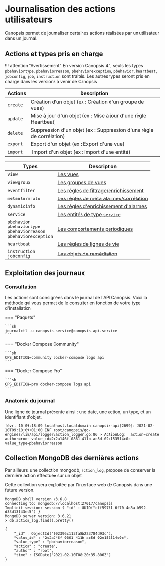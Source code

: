 # Journalisation des actions utilisateurs

Canopsis permet de journaliser certaines actions réalisées par un utilisateur dans un journal.

## Actions et types pris en charge

!!! attention "Avertissement"
    En version Canopsis 4.1, seuls les types `pbehaviortype`, `pbehaviorreason`, `pbehaviorexception`, `pbehavior`, `heartbeat`, `jobconfig`, `job`, `instruction` sont traités. 
    Les autres types seront pris en charge dans les versions à venir de Canopsis

Actions  | Description  
--|---
`create`  | Création d'un objet (ex : Création d'un groupe de vues)
`update`  | Mise à jour d'un objet (ex : Mise à jour d'une règle Heartbeat)
`delete`  | Suppression d'un objet (ex : Suppression d'une règle de corrélation)
`export`  | Export d'un objet (ex : Export d'une vue)
`import`  | Import d'un objet (ex : Import d'une entité)

Types  | Description  
--|---
`view`                  | [Les vues](../../../guide-utilisation/interface/vues/)
`viewgroup`             | [Les groupes de vues](../../../guide-utilisation/interface/vues/)
`eventfilter`           | [Les règles de filtrage/enrichissement](../../moteurs/moteur-che-event_filter/)
`metaalarmrule`         | [Les règles de méta alarmes/corrélation](../../moteurs/moteur-correlation/)
`dynamicinfo`           | [Les règles d'enrichissement d'alarmes](../../moteurs/moteur-dynamic-infos/)
`service`               | [Les entités de type `service`](../../moteurs/moteur-service/)
`pbehavior`<br/>`pbehaviortype`<br/>`pbehaviorreason`<br/>`pbehaviorexception`  | [Les comportements périodiques](../../moteurs/moteur-pbehavior/)
`heartbeat`             | [Les règles de lignes de vie](../../moteurs/moteur-heartbeat/)
`instruction`<br/>`jobconfig`             | [Les objets de remédiation](../../../guide-utilisation/remediation/mise-en-oeuvre/)


## Exploitation des journaux

### Consultation

Les actions sont consignées dans le journal de l'API Canopsis. Voici la méthode qui vous permet de le consulter en fonction de votre type d'installation

=== "Paquets"

    ```sh
    journalctl -u canopsis-service@canopsis-api.service
    ```

=== "Docker Compose Community"

    ```sh
    CPS_EDITION=community docker-compose logs api
    ```

=== "Docker Compose Pro"

    ```sh
    CPS_EDITION=pro docker-compose logs api
    ```


### Anatomie du journal

Une ligne de journal présente ainsi : une date, une action, un type, et un identifiant d'objet.

```
févr. 10 09:18:09 localhost.localdomain canopsis-api[2699]: 2021-02-10T09:18:09+01:00 INF root/canopsis/go-engines/lib/api/logger/action_logger.go:86 > ActionLog:  action=create author=root value_id=2c2a146f-0861-411b-ac5d-02e153514c0c value_type=pbehaviorreason
```

## Collection MongoDB des dernières actions

Par ailleurs, une collection mongodb, `action_log`, propose de conserver la dernière action effectuée sur un objet.

Cette collection sera exploitée par l'interface web de Canopsis dans une future version.

```
MongoDB shell version v3.6.8
connecting to: mongodb://localhost:27017/canopsis
Implicit session: session { "id" : UUID("cff59761-6f70-4d8a-b592-d33d13f43ec5") }
MongoDB server version: 3.6.21
> db.action_log.find().pretty()

{
	"_id" : ObjectId("602396c113fa8b223784d93c"),
	"value_id" : "2c2a146f-0861-411b-ac5d-02e153514c0c",
	"value_type" : "pbehaviorreason",
	"action" : "create",
	"author" : "root",
	"time" : ISODate("2021-02-10T08:20:35.806Z")
}
```
